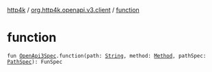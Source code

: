 [http4k](../index.md) / [org.http4k.openapi.v3.client](index.md) / [function](./function.md)

# function

`fun `[`OpenApi3Spec`](../org.http4k.openapi.v3/-open-api3-spec/index.md)`.function(path: `[`String`](https://kotlinlang.org/api/latest/jvm/stdlib/kotlin/-string/index.html)`, method: `[`Method`](../org.http4k.core/-method/index.md)`, pathSpec: `[`PathSpec`](../org.http4k.openapi.v3/-path-spec/index.md)`): FunSpec`